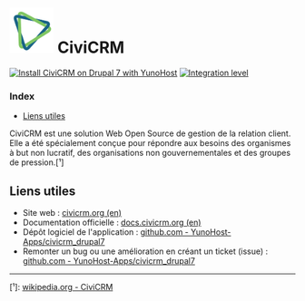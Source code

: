 # <img src="/images/civicrm_logo.png" height="80px" alt="logo de CiviCRM"> CiviCRM

[![Install CiviCRM on Drupal 7 with YunoHost](https://install-app.yunohost.org/install-with-yunohost.png)](https://install-app.yunohost.org/?app=civicrm_drupal7) [![Integration level](https://dash.yunohost.org/integration/civicrm_drupal7.svg)](https://dash.yunohost.org/appci/app/civicrm_drupal7)

### Index

- [Liens utiles](#liens-utiles)

CiviCRM est une solution Web Open Source de gestion de la relation client. Elle a été spécialement conçue pour répondre aux besoins des organismes à but non lucratif, des organisations non gouvernementales et des groupes de pression.[¹]

## Liens utiles

+ Site web : [civicrm.org (en)](https://civicrm.org/)
+ Documentation officielle : [docs.civicrm.org (en)](https://docs.civicrm.org/)
+ Dépôt logiciel de l'application : [github.com - YunoHost-Apps/civicrm_drupal7](https://github.com/YunoHost-Apps/civicrm_drupal7_ynh)
+ Remonter un bug ou une amélioration en créant un ticket (issue) : [github.com - YunoHost-Apps/civicrm_drupal7](https://github.com/YunoHost-Apps/civicrm_drupal7_ynh/issues)

------

[¹]: [wikipedia.org - CiviCRM](https://fr.wikipedia.org/wiki/CiviCRM)
